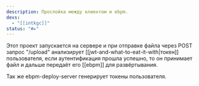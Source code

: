 ```yaml
---
description: Прослойка между клиентом и ebpm.
devs:
  - "[[intkgc]]"
status: "#✒"
---
```


Этот проект запускается на сервере и при отправке файла через POST запрос "/upload" анализирует [[jwt-and-what-to-eat-it-with|токен]] пользователя, если аутентификация прошла успешно, то он принимает файл и дальше передаёт его [[ebpm]] для развёртывания.

Так же ebpm-deploy-server генерирует токены пользователя.